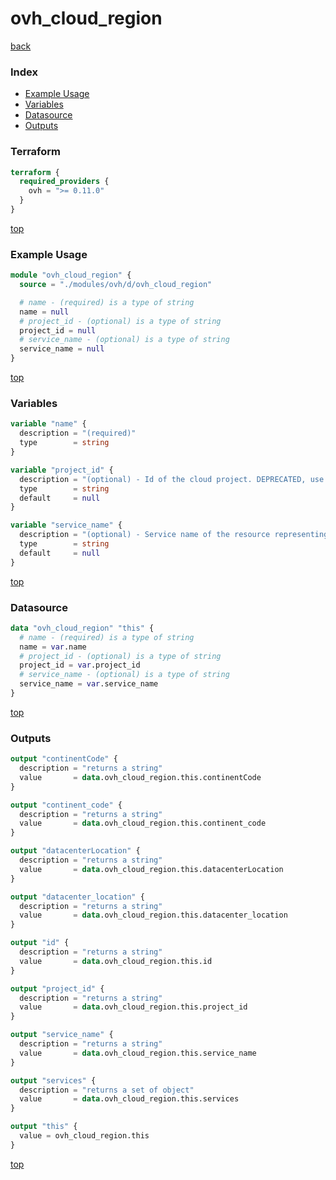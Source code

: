 # ovh_cloud_region

[back](../ovh.md)

### Index

- [Example Usage](#example-usage)
- [Variables](#variables)
- [Datasource](#datasource)
- [Outputs](#outputs)

### Terraform

```terraform
terraform {
  required_providers {
    ovh = ">= 0.11.0"
  }
}
```

[top](#index)

### Example Usage

```terraform
module "ovh_cloud_region" {
  source = "./modules/ovh/d/ovh_cloud_region"

  # name - (required) is a type of string
  name = null
  # project_id - (optional) is a type of string
  project_id = null
  # service_name - (optional) is a type of string
  service_name = null
}
```

[top](#index)

### Variables

```terraform
variable "name" {
  description = "(required)"
  type        = string
}

variable "project_id" {
  description = "(optional) - Id of the cloud project. DEPRECATED, use `service_name` instead"
  type        = string
  default     = null
}

variable "service_name" {
  description = "(optional) - Service name of the resource representing the id of the cloud project."
  type        = string
  default     = null
}
```

[top](#index)

### Datasource

```terraform
data "ovh_cloud_region" "this" {
  # name - (required) is a type of string
  name = var.name
  # project_id - (optional) is a type of string
  project_id = var.project_id
  # service_name - (optional) is a type of string
  service_name = var.service_name
}
```

[top](#index)

### Outputs

```terraform
output "continentCode" {
  description = "returns a string"
  value       = data.ovh_cloud_region.this.continentCode
}

output "continent_code" {
  description = "returns a string"
  value       = data.ovh_cloud_region.this.continent_code
}

output "datacenterLocation" {
  description = "returns a string"
  value       = data.ovh_cloud_region.this.datacenterLocation
}

output "datacenter_location" {
  description = "returns a string"
  value       = data.ovh_cloud_region.this.datacenter_location
}

output "id" {
  description = "returns a string"
  value       = data.ovh_cloud_region.this.id
}

output "project_id" {
  description = "returns a string"
  value       = data.ovh_cloud_region.this.project_id
}

output "service_name" {
  description = "returns a string"
  value       = data.ovh_cloud_region.this.service_name
}

output "services" {
  description = "returns a set of object"
  value       = data.ovh_cloud_region.this.services
}

output "this" {
  value = ovh_cloud_region.this
}
```

[top](#index)